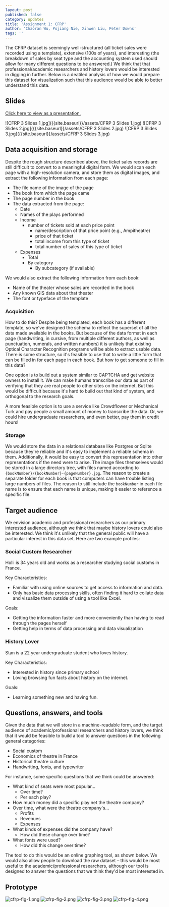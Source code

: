 ```yaml
---
layout: post
published: false
category: updates
title: 'Assignment 1: CFRP'
author: 'Chaoran Wu, Pojiang Nie, Xinwen Liu, Peter Downs'
tags: ''
---
```

The CFRP dataset is seemingly well-structured (all ticket sales were recorded using a template), extensive (100s of years), and interesting (the breakdown of sales by seat type and the accounting system used should allow for many different questions to be answered.) We think that that professional/academic researchers and history lovers would be interested in digging in further. Below is a deatiled analysis of how we would prepare this dataset for visualization such that this audience would be able to better understand this data.

## Slides
[Click here to view as a presentation.](https://docs.google.com/presentation/d/1u2hjK1wt-kcXBNjmROUk_t88vgsQpdj3mtKJ34L2J14/pub?start=false&loop=false&delayms=3000)

![CFRP 3 Slides 1.jpg]({{site.baseurl}}/assets/CFRP 3 Slides 1.jpg)
![CFRP 3 Slides 2.jpg]({{site.baseurl}}/assets/CFRP 3 Slides 2.jpg)
![CFRP 3 Slides 3.jpg]({{site.baseurl}}/assets/CFRP 3 Slides 3.jpg)

## Data acquisition and storage
Despite the rough structure described above, the ticket sales records are still difficult to convert to a meaningful digital form. We would scan each page with a high-resolution camera, and store them as digital images, and extract the following information from each page:

- The file name of the image of the page
- The book from which the page came
- The page number in the book
- The data extracted from the page:
	- Date
	- Names of the plays performed
    - Income
    	- number of tickets sold at each price point
        	- name/description of that price point (e.g., Ampitheatre)
            - price of that ticket
            - total income from this type of ticket
            - total number of sales of this type of ticket
    - Expenses
    	- Total
        - By category
        	- By subcategory (if available)

We would also extract the following information from each book:

- Name of the theater whose sales are recorded in the book
- Any known GIS data about that theater
- The font or typeface of the template

### Acquisition
How to do this? Despite being templated, each book has a different template, so we've designed the schema to reflect the superset of all the data made available in the books. But because of the data format in each page (handwriting, in cursive, from multiple different authors, as well as punctuation, numerals, and written numbers) it is unlikely that existing Optical Character Recognition programs will be able to extract usable data. There is some structure, so it's feasible to use that to write a little form that can be filled in for each page in each book. But how to get someone to fill in this data?

One option is to build out a system similar to CAPTCHA and get website owners to install it. We can make humans transcribe our data as part of verifying that they are real people to other sites on the internet. But this would be difficult because it's hard to build out that kind of system, and orthogonal to the research goals.

A more feasible option is to use a service like Crowdflower or Mechanical Turk and pay people a small amount of money to transcribe the data. Or, we could hire undergraduate researchers, and even better, pay them in credit hours!

### Storage
We would store the data in a relational database like Postgres or Sqlite because they're reliable and it's easy to implement a reliable schema in them. Additionally, it would be easy to convert this representation into other representations if the need were to arise. The image files themselves would be stored in a large directory tree, with files named according to `{bookNumber}/{bookNumber}-{pageNumber}.jpg`. The reason to create a separate folder for each book is that computers can have trouble listing large numbers of files. The reason to still include the `bookNumber` in each file name is to ensure that each name is unique, making it easier to reference a specific file.

## Target audience
We envision academic and professional researchers as our primary interested audience, although we think that maybe history lovers could also be interested. We think it's unlikely that the general public will have a particular interest in this data set. Here are two example profiles:

### Social Custom Researcher
Holli is 34 years old and works as a researcher studying social customs in France. 
 
Key Characteristics:
- Familiar with using online sources to get access to information and data.
- Only has basic data processing skills, often finding it hard to collate data and visualize them outside of using a tool like Excel.
 
Goals:
- Getting the information faster and more conveniently than having to read through the pages herself
- Getting help in terms of data processing and data visualization

### History Lover
Stan is a 22 year undergraduate student who loves history.
 
Key Characteristics:
- Interested in history since primary school
- Loving browsing fun facts about history on the internet.
 
Goals:
- Learning something new and having fun.

## Questions, answers, and tools
Given the data that we will store in a machine-readable form, and the target audience of academic/professional researchers and history lovers, we think that it would be feasible to build a tool to answer questions in the following general categories:
- Social custom
- Economics of theatre in France
- Historical theatre culture
- Handwriting, fonts, and typewriter

For instance, some specific questions that we think could be answered:
- What kind of seats were most popular...
	- Over time?
    - Per each play?
- How much money did a specific play net the theatre company?
- Over time, what were the theatre company's...
	- Profits
    - Revenues
    - Expenses
- What kinds of expenses did the company have?
	- How did these change over time?
- What fonts were used?
	- How did this change over time?

The tool to do this would be an online graphing tool, as shown below. We would also allow people to download the raw dataset – this would be most useful to the academic/professional researchers, although our tool is designed to answer the questions that we think they'd be most interested in.

## Prototype
![cfrp-fig-1.png]({{site.baseurl}}/assets/cfrp-fig-1.png)
![cfrp-fig-2.png]({{site.baseurl}}/assets/cfrp-fig-2.png)
![cfrp-fig-3.png]({{site.baseurl}}/assets/cfrp-fig-3.png)
![cfrp-fig-4.png]({{site.baseurl}}/assets/cfrp-fig-4.png)
